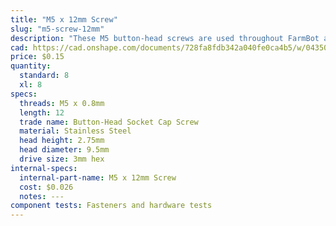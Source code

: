 ```yaml
---
title: "M5 x 12mm Screw"
slug: "m5-screw-12mm"
description: "These M5 button-head screws are used throughout FarmBot along with drop-in tee nuts and nut bars to attach plates, brackets, and plastic parts to the aluminum extrusions. The button head provides a wide bearing surface, a low-profile head, and a finished appearance. Length is measured from under the head."
cad: https://cad.onshape.com/documents/728fa8fdb342a040fe0ca4b5/w/0435033a7c78b02e71d0f721/e/2a69261d95cb8696ca29c177?configuration=List_NkP7qhj35TIq5q%3DDefault&renderMode=0&uiState=6255c5ba46b4a5023f0a8219
price: $0.15
quantity:
  standard: 8
  xl: 8
specs:
  threads: M5 x 0.8mm
  length: 12
  trade name: Button-Head Socket Cap Screw
  material: Stainless Steel
  head height: 2.75mm
  head diameter: 9.5mm
  drive size: 3mm hex
internal-specs:
  internal-part-name: M5 x 12mm Screw
  cost: $0.026
  notes: ---
component tests: Fasteners and hardware tests
---
```


